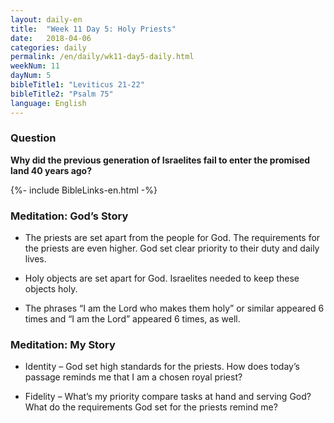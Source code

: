 ```yaml
---
layout: daily-en
title:  "Week 11 Day 5: Holy Priests"
date:   2018-04-06
categories: daily
permalink: /en/daily/wk11-day5-daily.html
weekNum: 11
dayNum: 5
bibleTitle1: "Leviticus 21-22"
bibleTitle2: "Psalm 75"
language: English
---
```


### Question
**Why did the previous generation of Israelites fail to enter the promised land 40 years ago?**

{%- include BibleLinks-en.html -%}

### Meditation: God’s Story
* The priests are set apart from the people for God. The requirements for the priests are even higher. God set clear priority to their duty and daily lives.

* Holy objects are set apart for God. Israelites needed to keep these objects holy.

* The phrases “I am the Lord who makes them holy” or similar appeared 6 times and “I am the Lord” appeared 6 times, as well.

### Meditation: My Story
* Identity – God set high standards for the priests. How does today’s passage reminds me that I am a chosen royal priest?

* Fidelity – What’s my priority compare tasks at hand and serving God? What do the requirements God set for the priests remind me?
